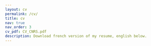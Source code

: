 ```yaml
---
layout: cv
permalink: /cv/
title: cv
nav: true
nav_order: 3
cv_pdf: CV_CNRS.pdf
description: Download french version of my resume, english below.
---
```

